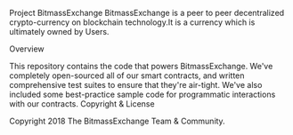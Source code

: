 
Project BitmassExchange
BitmassExchange is a peer to peer decentralized crypto-currency on blockchain technology.It is a currency which is ultimately owned by Users.

Overview

This repository contains the code that powers BitmassExchange. We've completely open-sourced all of our smart contracts, and written comprehensive test suites to ensure that they're air-tight. We've also included some best-practice sample code for programmatic interactions with our contracts.
Copyright & License

Copyright 2018 The BitmassExchange Team & Community.
